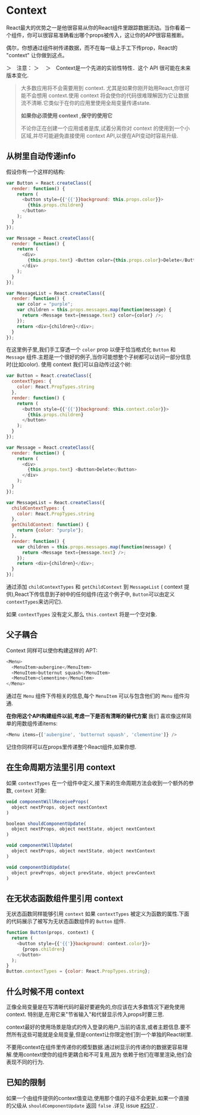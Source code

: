 # Context

React最大的优势之一是他很容易从你的React组件里跟踪数据流动。当你看着一个组件，你可以很容易准确看出哪个props被传入，这让你的APP很容易推断。

偶尔，你想通过组件树传递数据，而不在每一级上手工下传prop，React的 "context" 让你做到这点。

＞　注意：
＞　
＞　Context是一个先进的实验性特性．这个 API 很可能在未来版本变化.
>
> 大多数应用将不会需要用到 context. 尤其是如果你刚开始用React,你很可能不会想用 context.使用 context 将会使你的代码很难理解因为它让数据流不清晰.它类似于在你的应用里使用全局变量传递state.
>
> **如果你必须使用 context ,保守的使用它**
>
> 不论你正在创建一个应用或者是库,试着分离你对 context 的使用到一个小区域,并尽可能避免直接使用 context API,以便在API变动时容易升级.

## 从树里自动传递info

假设你有一个这样的结构:

```javascript
var Button = React.createClass({
  render: function() {
    return (
      <button style={{'{{'}}background: this.props.color}}>
        {this.props.children}
      </button>
    );
  }
});

var Message = React.createClass({
  render: function() {
    return (
      <div>
        {this.props.text} <Button color={this.props.color}>Delete</Button>
      </div>
    );
  }
});

var MessageList = React.createClass({
  render: function() {
    var color = "purple";
    var children = this.props.messages.map(function(message) {
      return <Message text={message.text} color={color} />;
    });
    return <div>{children}</div>;
  }
});
```

在这里例子里,我们手工穿透一个 `color` prop 以便于恰当格式化 `Button` 和 `Message` 组件.主题是一个很好的例子,当你可能想整个子树都可以访问一部分信息时(比如color). 使用 context 我们可以自动传过这个树:

```javascript
var Button = React.createClass({
  contextTypes: {
    color: React.PropTypes.string
  },
  render: function() {
    return (
      <button style={{'{{'}}background: this.context.color}}>
        {this.props.children}
      </button>
    );
  }
});

var Message = React.createClass({
  render: function() {
    return (
      <div>
        {this.props.text} <Button>Delete</Button>
      </div>
    );
  }
});

var MessageList = React.createClass({
  childContextTypes: {
    color: React.PropTypes.string
  },
  getChildContext: function() {
    return {color: "purple"};
  },
  render: function() {
    var children = this.props.messages.map(function(message) {
      return <Message text={message.text} />;
    });
    return <div>{children}</div>;
  }
});
```

通过添加 `childContextTypes` 和 `getChildContext` 到 `MessageList` ( context 提供),React下传信息到子树中的任何组件(在这个例子中, `Button`可以由定义 `contextTypes`来访问它).

如果 `contextTypes` 没有定义,那么 `this.context` 将是一个空对象.

## 父子耦合

Context 同样可以使你构建这样的 APT:

```javascript
<Menu>
  <MenuItem>aubergine</MenuItem>
  <MenuItem>butternut squash</MenuItem>
  <MenuItem>clementine</MenuItem>
</Menu>
```

通过在 `Menu` 组件下传相关的信息,每个 `MenuItem` 可以与包含他们的 `Menu` 组件沟通.

**在你用这个API构建组件以前,考虑一下是否有清晰的替代方案** 我们 喜欢像这样简单的用数组传递items:

```javascript
<Menu items={['aubergine', 'butternut squash', 'clementine']} />
```

记住你同样可以在props里传递整个React组件,如果你想.

## 在生命周期方法里引用 context

如果 `contextTypes` 在一个组件中定义,接下来的生命周期方法会收到一个额外的参数, `context` 对象:

```javascript
void componentWillReceiveProps(
  object nextProps, object nextContext
)

boolean shouldComponentUpdate(
  object nextProps, object nextState, object nextContext
)

void componentWillUpdate(
  object nextProps, object nextState, object nextContext
)

void componentDidUpdate(
  object prevProps, object prevState, object prevContext
)
```

## 在无状态函数组件里引用 context

无状态函数同样能够引用 `context` 如果 `contextTypes` 被定义为函数的属性.下面的代码展示了被写为无状态函数组件的 `Button` 组件.

```javascript
function Button(props, context) {
  return (
    <button style={{'{{'}}background: context.color}}>
      {props.children}
    </button>
  );
}
Button.contextTypes = {color: React.PropTypes.string};
```

## 什么时候不用 context

正像全局变量是在写清晰代码时最好要避免的,你应该在大多数情况下避免使用context. 特别是,在用它来"节省输入"和代替显示传入props时要三思.

context最好的使用场景是隐式的传入登录的用户,当前的语言,或者主题信息.要不然所有这些可能就是全局变量,但是context让你限定他们到一个单独的React树里.

不要用context在组件里传递你的模型数据.通过树显示的传递你的数据更容易理解.使用context使你的组件更耦合和不可复用,因为  依赖于他们在哪里渲染,他们会表现不同的行为.

## 已知的限制

如果一个由组件提供的context值变动,使用那个值的子级不会更新,如果一个直接的父级从 `shouldComponentUpdate` 返回 `false` .详见 issue [#2517](https://github.com/facebook/react/issues/2517) . 
